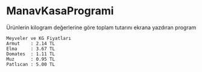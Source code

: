 # ManavKasaProgrami
Ürünlerin kilogram değerlerine göre toplam tutarını ekrana yazdıran program

    Meyveler ve KG Fiyatları
    Armut    : 2.14 TL
    Elma     : 3.67 TL
    Domates  : 1.11 TL
    Muz      : 0.95 TL
    Patlıcan : 5.00 TL